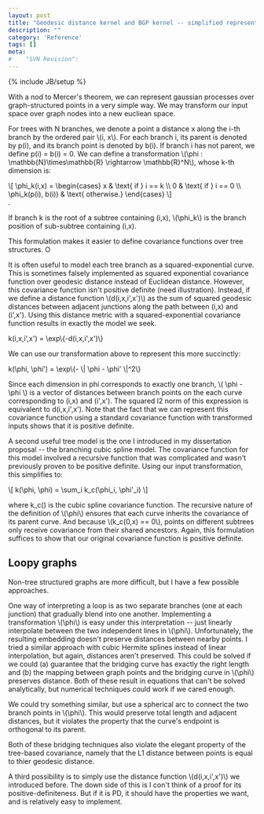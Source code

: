 ```yaml
---
layout: post
title: "Geodesic distance kernel and BGP kernel -- simplified representation"
description: ""
category: 'Reference'
tags: []
meta: 
#    "SVN Revision": 
---
```

{% include JB/setup %}

With a nod to Mercer's theorem, we can represent gaussian processes over graph-structured points in a very simple way.  We may transform our input space over graph nodes into a new eucliean space.  

For trees with N branches, we denote a point a distance x along the i-th branch by the ordered pair \\(i, x\\).  For each branch i, its parent is denoted by p(i), and its branch point is denoted by b(i).  If branch i has not parent, we define p(i) = b(i) = 0.  We can define a transformation \\(\phi : \mathbb{N}\times\mathbb{R} \rightarrow \mathbb{R}^N\\), whose k-th dimension is:
    
  <div>
  \[
    \phi_k(i,x) = \begin{cases}
        x & \text{ if } i == k \\
        0 & \text{ if } i == 0 \\
        \phi_k(p(i), b(i)) & \text{ otherwise.}
        \end{cases}
  \]
  </div>.

If branch k is the root of a subtree containing (i,x), \\(\phi_k\\) is the branch position of sub-subtree containing (i,x).  

This formulation makes it easier to define covariance functions over tree structures.  O

It is often useful to model each tree branch as a squared-exponential curve.  This is sometimes falsely implemented as squared exponential covariance function over geodesic distance instead of Euclidean distance.  However, this covariance function isn't positive definite (need illustration).  Instead, if we define a distance function \\(d(i,x,i',x')\\) as the sum of squared geodesic distances between adjacent junctions along the path between (i,x) and (i',x').  Using this distance metric with a squared-exponential covariance function results in exactly the model we seek.

<div>
  k(i,x,i',x') = \exp\{-d(i,x,i',x')\}
</div>

We can use our transformation above to represent this more succinctly:

<div>
  k(\phi, \phi') = \exp\{- \| \phi - \phi' \|^2\}
</div>

Since each dimension in phi corresponds to exactly one branch, \\( \phi - \phi \\) is a vector of distances between branch points on the each curve corresponding to (i,x) and (i',x').  The squared l2 norm of this expression is equivalent to d(i,x,i',x').  Note that the fact that we can represent this covariance function using a standard covariance function with transformed inputs shows that it is positive definite.  

A second useful tree model is the one I introduced in my dissertation proposal -- the branching cubic spline model.  The covariance function for this model involved a recursive function that was complicated and wasn't previously proven to be positive definite.  Using our input transformation, this simplifies to:
  
<div>
\[
  k(\phi, \phi) = \sum_i k_c(\phi_i, \phi'_i)
  \]
</div>

where k_c() is the cubic spline covariance function.  The recursive nature of the definition of \\(\phi\\) ensures that each curve inherits the covariance of its parent curve.  And because \\(k_c(0,x) == 0\\), points on different subtrees only receive covariance from their shared ancestors.  Again, this formulation suffices to show that our original covariance function is positive definite.

Loopy graphs
---------------

Non-tree structured graphs are more difficult, but I have a few possible approaches.

One way of interpreting a loop is as two separate branches (one at each junction) that gradually blend into one another.  Implementing a transformation \\(\phi\\) is easy under this interpretation -- just linearly interpolate between the two independent lines in \\(\phi\\).  Unfortunately, the resulting embedding doesn't preserve distances between nearby points. I tried a similar approach with cubic Hermite splines instead of linear interpolation, but again, distances aren't preserved.  This could be solved if we could (a) guarantee that the bridging curve has exactly the right length and (b) the mapping between graph points and the bridging curve in \\(\phi\\) preserves distance.  Both of these result in equations that can't be solved analytically, but numerical techniques could work if we cared enough.

We could try something similar, but use a spherical arc to connect the two branch points in \\(\phi\\).  This would preserve total length and adjacent distances, but it violates the property that the curve's endpoint is orthogonal to its parent.

Both of these bridging techniques also violate the elegant property of the tree-based covariance, namely that the L1 distance between points is equal to thier geodesic distance.

A third possibility is to simply use the distance function \\(d(i,x,i',x')\\) we introduced before.  The down side of this is I con't think of a proof for its positive-definiteness.  But if it is PD, it should have the properties we want, and is relatively easy to implement.

